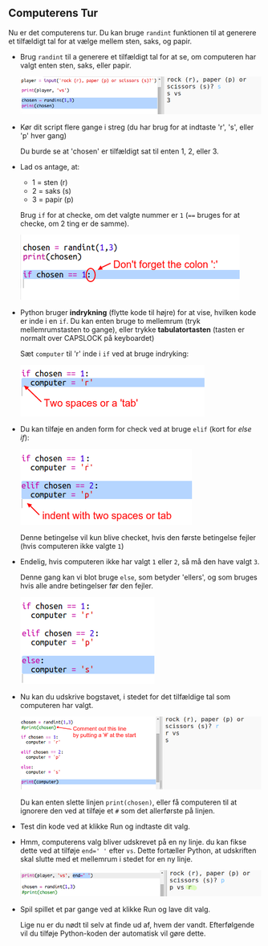 ## Computerens Tur

Nu er det computerens tur. Du kan bruge `randint` funktionen til at generere et tilfældigt tal for at vælge mellem sten, saks, og papir.

+ Brug `randint` til a generere et tilfældigt tal for at se, om computeren har valgt enten sten, saks, eller papir.
    
    ![screenshot](images/rps-randint.png)

+ Kør dit script flere gange i streg (du har brug for at indtaste 'r', 's', eller 'p' hver gang)
    
    Du burde se at 'chosen' er tilfældigt sat til enten 1, 2, eller 3.

+ Lad os antage, at:
    
    + 1 = sten (r)
    + 2 = saks (s)
    + 3 = papir (p)
    
    Brug `if` for at checke, om det valgte nummer er `1` (`==` bruges for at checke, om 2 ting er de samme).
    
    ![screenshot](images/rps-if-1.png)

+ Python bruger **indrykning** (flytte kode til højre) for at vise, hvilken kode er inde i en `if`. Du kan enten bruge to mellemrum (tryk mellemrumstasten to gange), eller trykke **tabulatortasten** (tasten er normalt over CAPSLOCK på keyboardet)
    
    Sæt `computer` til 'r' inde i `if` ved at bruge indryking:
    
    ![screenshot](images/rps-indent.png)

+ Du kan tilføje en anden form for check ved at bruge `elif` (kort for *else if*):
    
    ![screenshot](images/rps-elif-2.png)
    
    Denne betingelse vil kun blive checket, hvis den første betingelse fejler (hvis computeren ikke valgte `1`)

+ Endelig, hvis computeren ikke har valgt `1` eller `2`, så må den have valgt `3`.
    
    Denne gang kan vi blot bruge `else`, som betyder 'ellers', og som bruges hvis alle andre betingelser før den fejler.
    
    ![screenshot](images/rps-else-3.png)

+ Nu kan du udskrive bogstavet, i stedet for det tilfældige tal som computeren har valgt.
    
    ![screenshot](images/rps-print-computer.png)
    
    Du kan enten slette linjen `print(chosen)`, eller få computeren til at ignorere den ved at tilføje et `#` som det allerførste på linjen.

+ Test din kode ved at klikke Run og indtaste dit valg.

+ Hmm, computerens valg bliver udskrevet på en ny linje. du kan fikse dette ved at tilføje `end=' '` efter `vs`. Dette fortæller Python, at udskriften skal slutte med et mellemrum i stedet for en ny linje.
    
    ![screenshot](images/rps-same-line.png)

+ Spil spillet et par gange ved at klikke Run og lave dit valg.
    
    Lige nu er du nødt til selv at finde ud af, hvem der vandt. Efterfølgende vil du tilføje Python-koden der automatisk vil gøre dette.